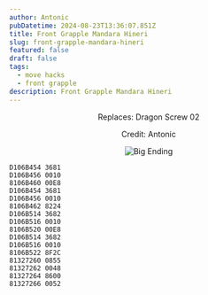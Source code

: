 ```yaml
---
author: Antonic
pubDatetime: 2024-08-23T13:36:07.851Z
title: Front Grapple Mandara Hineri
slug: front-grapple-mandara-hineri
featured: false
draft: false
tags:
  - move hacks
  - front grapple
description: Front Grapple Mandara Hineri
---
```

<center>
Replaces: Dragon Screw 02 <p>
Credit: Antonic

![Big Ending](/assets/front-grapple-mandara-hineri.gif)
</center>

```text
D106B454 3681
D106B456 0010
8106B460 00E8
D106B454 3681
D106B456 0010
8106B462 8224
D106B514 3682
D106B516 0010
8106B520 00E8
D106B514 3682
D106B516 0010
8106B522 8F2C
81327260 0855
81327262 0048
81327264 8600
81327266 0052
```
